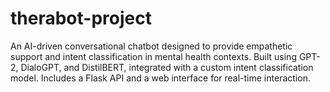 # therabot-project
An AI-driven conversational chatbot designed to provide empathetic support and intent classification in mental health contexts. Built using GPT-2, DialoGPT, and DistilBERT, integrated with a custom intent classification model. Includes a Flask API and a web interface for real-time interaction.
